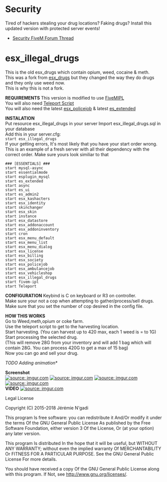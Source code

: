 # Security
Tired of hackers stealing your drug locations? Faking drugs? Install this updated version with protected server events!
- [Security FiveM Forum Thread](https://forum.cfx.re/t/re-release-esx-security-patches-updates-jail-qalle-jail-communityservice/1292760)

# esx_illegal_drugs
This is the old esx_drugs which contain opium, weed, cocaine & meth.  
This was a fork from [esx_drugs](https://github.com/ESX-Org/esx_drugs) but they changed the way they do drugs and they only use weed now.  
This is why this is not a fork.  

**REQUIREMENTS**
This version is modified to use [FiveMIPL](https://github.com/XxFri3ndlyxX/fivem-ipl)  
You will also need [Teleport Script](https://github.com/XxFri3ndlyxX/Teleport)   
You will also need the latest [esx_policejob](https://github.com/ESX-Org/esx_policejob)  &  latest [es_extended](https://github.com/ESX-Org/es_extended)         


**INSTALATION**  
Put resource esx_illegal_drugs in your server 
Import esx_illegal_drugs.sql in your database  
Add this in your server.cfg:  
```start esx_illegal_drugs```   
If your getting errors, It's most likely that you have your start order wrong. 
This is an example of a fresh server with all their dependency with the correct order. Make sure yours look similiar to that
```
### [ESSENTIALS] ###
start mysql-async
start essentialmode
start esplugin_mysql
start es_extended
start async
start es_ui
start es_admin2
start esx_kashacters
start esx_identity
start skinchanger
start esx_skin
start instance
start esx_datastore
start esx_addonaccount
start esx_addoninventory
start cron
start esx_menu_default
start esx_menu_list
start esx_menu_dialog
start esx_license
start esx_billing
start esx_society
start esx_policejob
start esx_ambulancejob
start esx_vehicleshop
start esx_illegal_drugs
start fivem-ipl
start Teleport
```

**CONFIGURATION**
Keybind is C on keyboard or R3 on controller.  
Make sure your not a cop when attempting to gather/process/sell drugs.
Make sure that you set the number of cop desired in the config file.

**HOW THIS WORKS**  
Go to Weed,meth,opium or coke farm.  
Use the teleport script to get to the harvesting location.  
Start harvesting. (You can harvest up to 420 max, each 1 weed is = to 1G)  
Start processing the selected drug.  
(This will remove 28G from your inventory and will add 1 bag which will contain 28G.  You can process 420G to get a max of 15 bag)     
Now you can go and sell your drug.    

**TODO* Adding animation**     

**Screenshot**  
<a href="https://imgur.com/hb3yEjZ"><img src="https://i.imgur.com/hb3yEjZ.jpg" title="source: imgur.com" /></a>
<a href="https://imgur.com/kGKoSZS"><img src="https://i.imgur.com/kGKoSZS.jpg" title="source: imgur.com" /></a>
<a href="https://imgur.com/NL90eRb"><img src="https://i.imgur.com/NL90eRb.jpg" title="source: imgur.com" /></a>
<a href="https://imgur.com/AJ35TBN"><img src="https://i.imgur.com/AJ35TBN.jpg" title="source: imgur.com" /></a>     
**VIDEO**
<a href="https://streamable.com/f6dcn"><img src="https://i.imgur.com/hb3yEjZ.jpg" title="source: imgur.com" /></a>        
        

Legal
License

Copyright (C) 2015-2018 Jérémie N'gadi

This program Is free software: you can redistribute it And/Or modify it under the terms Of the GNU General Public License As published by the Free Software Foundation, either version 3 Of the License, Or (at your option) any later version.

This program Is distributed In the hope that it will be useful, but WITHOUT ANY WARRANTY; without even the implied warranty Of MERCHANTABILITY Or FITNESS FOR A PARTICULAR PURPOSE. See the GNU General Public License For more details.

You should have received a copy Of the GNU General Public License along with this program. If Not, see http://www.gnu.org/licenses/.
